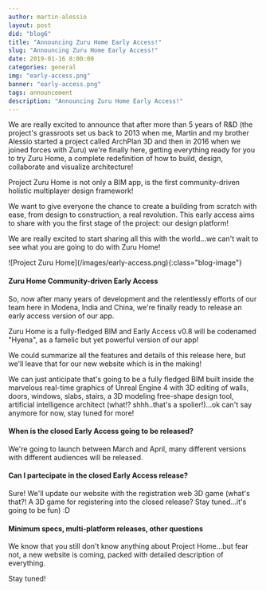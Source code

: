 ```yaml
---
author: martin-alessio
layout: post
did: "blog6"
title: "Announcing Zuru Home Early Access!"
slug: "Announcing Zuru Home Early Access!"
date: 2019-01-16 8:00:00
categories: general
img: "early-access.png"
banner: "early-access.png"
tags: announcement
description: "Announcing Zuru Home Early Access!"
---
```

We are really excited to announce that after more than 5 years of R&D (the project's grassroots set us back to 2013 when me, Martin and my brother Alessio started a project called ArchPlan 3D and then in 2016 when we joined forces with Zuru) we're finally here, getting everything ready for you to try Zuru Home, a complete redefinition of how to build, design, collaborate and visualize architecture!

Project Zuru Home is not only a BIM app, is the first community-driven holistic multiplayer design framework!

We want to give everyone the chance to create a building from scratch with ease, from design to construction, a real revolution. This early access aims to share with you the first stage of the project: our design platform!

We are really excited to start sharing all this with the world...we can't wait to see what you are going to do with Zuru Home!
<div markdown="1" class="blog-image-container">
![Project Zuru Home](/images/early-access.png){:class="blog-image"}
</div>

#### Zuru Home Community-driven Early Access

So, now after many years of development and the relentlessly efforts of our team here in Modena, India and China, we're finally ready to release an early access version of our app.

Zuru Home is a fully-fledged BIM and Early Access v0.8 will be codenamed "Hyena", as a famelic but yet powerful version of our app!

We could summarize all the features and details of this release here, but we'll leave that for our new website which is in the making! 

We can just anticipate that's going to be a fully fledged BIM built inside the marvelous real-time graphics of Unreal Engine 4 with 3D editing of walls, doors, windows, slabs, stairs, a 3D modeling free-shape design tool, artificial intelligence architect (what!? shhh..that's a spolier!)...ok can't say anymore for now, stay tuned for more! 

#### When is the closed Early Access going to be released?

We're going to launch between March and April, many different versions with different audiences will be released.

#### Can I partecipate in the closed Early Access release?

Sure! We'll update our website with the registration web 3D game (what's that?! A 3D game for registering into the closed release? Stay tuned...it's going to be fun) :D

#### Minimum specs, multi-platform releases, other questions

We know that you still don't know anything about Project Home...but fear not, a new website is coming, packed with detailed description of everything. 

Stay tuned!
